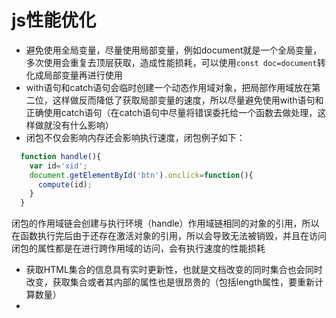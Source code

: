 # js性能优化
+ 避免使用全局变量，尽量使用局部变量，例如document就是一个全局变量，多次使用会重复去顶层获取，造成性能损耗，可以使用`const doc=document`转化成局部变量再进行使用
+ with语句和catch语句会临时创建一个动态作用域对象，把局部作用域放在第二位，这样做反而降低了获取局部变量的速度，所以尽量避免使用with语句和正确使用catch语句（在catch语句中尽量将错误委托给一个函数去做处理，这样做就没有什么影响）
+ 闭包不仅会影响内存还会影响执行速度，闭包例子如下：
```javascript
  function handle(){
    var id='xid';
    document.getElementById('btn').onclick=function(){
      compute(id);
    }
  }
```
闭包的作用域链会创建与执行环境（handle）作用域链相同的对象的引用，所以在函数执行完后由于还存在激活对象的引用，所以会导致无法被销毁，并且在访问闭包的属性都是在进行跨作用域的访问，会有执行速度的性能损耗
+ 获取HTML集合的信息具有实时更新性，也就是文档改变的同时集合也会同时改变，获取集合或者其内部的属性也是很昂贵的（包括length属性，要重新计算数量）
+ 